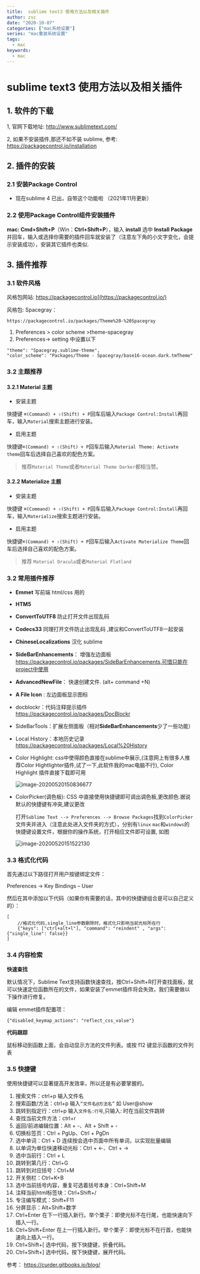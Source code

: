 ```yaml
---
title:  sublime text3 使用方法以及相关插件
author: zsc
date: "2020-10-07"
categories: ["mac系统设置"]
series: "mac重装系统设置"
tags:
  - mac
keywords:
  - mac
---
```


# sublime text3 使用方法以及相关插件

## 1. 软件的下载

1, 官网下载地址: http://www.sublimetext.com/

2, 如果不安装插件,那还不如不装 sublime, 参考: https://packagecontrol.io/installation

## 2. 插件的安装

### 2.1 安装Package Control

- 现在sublime 4 已出，自带这个功能啦 （2021年11月更新）

### 2.2 使用Package Control组件安装插件

**mac: Cmd+Shift+P**（Win：**Ctrl+Shift+P**），输入 **install** 选中 **Install Package** 并回车，输入或选择你需要的插件回车就安装了（注意左下角的小文字变化，会提示安装成功），安装其它插件也类似.

## 3. 插件推荐

### 3.1 软件风格

风格包网站: https://packagecontrol.io](https://packagecontrol.io/)

风格包: Spacegray：

```text
https://packagecontrol.io/packages/Theme%20-%20Spacegray
```

1. Preferences > color scheme >theme-spacegray
2. Preferences-> setting 中设置以下

```text
"theme": "Spacegray.sublime-theme",
"color_scheme": "Packages/Theme - Spacegray/base16-ocean.dark.tmTheme"
```

### 3.2 主题推荐

#### **3.2.1 Material** 主题

- 安装主题

快捷键 `⌘(Command) + ⇧(Shift) + P`回车后输入`Package Control:Install`再回车，输入`Material`搜索主题进行安装。

- 启用主题

快捷键`⌘(Command) + ⇧(Shift) + P`回车后输入`Material Theme: Activate theme`回车后选择自己喜欢的配色方案。

> 推荐`Material Theme`或者`Material Theme Darker`都相当赞。

#### **3.2.2 Materialize** 主题

- 安装主题

快捷键 `⌘(Command) + ⇧(Shift) + P`回车后输入`Package Control:Install`再回车，输入`Materialize`搜索主题进行安装。

- 启用主题

快捷键`⌘(Command) + ⇧(Shift) + P`回车后输入`Activate Materialize Theme`回车后选择自己喜欢的配色方案。

> 推荐 `Material Dracula`或者`Material Flatland`



### 3.2 常用插件推荐

- **Emmet**  写前端  html/css 用的

- **HTM5**  

- **ConvertToUTF8**  防止打开文件出现乱码

- **Codecs33**  同理打开文件防止出现乱码 ,建议和ConvertToUTF8一起安装

- **ChineseLocalizations**  汉化 sublime

- **SideBarEnhancements**： 增强左边面板 https://packagecontrol.io/packages/SideBarEnhancements,可惜只能在project中使用

- **AdvancedNewFile**： 快速创建文件. (alt+ command +N)

- **A File Icon** :  左边面板显示图标

- docblockr：代码注释提示插件 https://packagecontrol.io/packages/DocBlockr

- SideBarTools：扩展左侧面板（相对**SideBarEnhancements**少了一些功能）

- Local History：本地历史记录 https://packagecontrol.io/packages/Local%20History

- Color Highlight:  css中使得颜色直接在sublime中展示,(注意网上有很多人推荐Color Hightlighter插件,试了一下,此软件我的mac电脑不行),  Color Highlight 插件直接下载即可用 

	![image-20200520150836677](https://gitee.com/zscqsmy/blogimg/raw/master/uPic/2020100616image-20200520150836677.png)

- ColorPicker(调色板): CSS 中直接使用快捷键即可调出调色板,更改颜色.据说默认的快捷键有冲突,建议更改

	打开`Sublime Text --> Preferences --> Browse Packages`找到`ColorPicker`文件夹并进入（注意此处进入文件夹的方式），分别有`linux` `mac`和`windows`的快捷键设置文件，根据你的操作系统，打开相应文件即可设置, 如图

	![image-20200520151522130](https://gitee.com/zscqsmy/blogimg/raw/master/uPic/2020100616image-20200520151522130.png)


### 3.3 格式化代码

首先通过以下路径打开用户按键绑定文件：

Preferences → Key Bindings – User

然后在其中添加以下代码（如果你有需要的话，其中的快捷键组合是可以自己定义的）：

```text
[
	//格式化代码,single_line参数删除时，格式化只影响当前光标所在行
	{"keys": ["ctrl+alt+l"], "command": "reindent" , "args": {"single_line": false}}
]
```

### 3.4 内容检索

**快速查找**

默认情况下，Sublime Text支持函数快速查找，按Ctrl+Shift+R打开查找面板，就可以快速定位函数所在的文件，如果安装了emmet插件将会失效，我们需要做以下操作进行修复。

编辑 emmet插件配置项：

```text
{"disabled_keymap_actions": "reflect_css_value"}
```

**代码跟踪**

鼠标移动到函数上面，会自动显示方法的文件列表。或按 f12 键显示函数的文件列表

### 3.5 快捷键

使用快捷键可以显著提高开发效率，所以还是有必要掌握的。

1. 搜索文件：ctrl+p 输入文件名
2. 搜索函数/方法：ctrl+p 输入`“文件名@方法名”` 如 User@show
3. 跳转到指定行：ctrl+p 输入`文件名:行号`,只输入: 时在当前文件跳转
4. 查找当前文件方法：ctrl+r
5. 返回/前进编辑位置：Alt + -、Alt + Shift + -
6. 切换标签页：Ctrl + PgUp、Ctrl + PgDn
7. 选中单词：Ctrl + D 连续按会选中页面中所有单词，以实现批量编辑
8. 以单词为单位快速移动光标：Ctrl + ←、Ctrl + →
9. 选中当前行：Ctrl + L
10. 跳转到第几行：Ctrl+G
11. 跳转到对应括号：Ctrl+M
12. 开关侧栏：Ctrl+K+B
13. 选中当前括号内容，重复可选着括号本身：Ctrl+Shift+M
14. 注释当前html标签块：Ctrl+Shift+/
15. 专注编写模式：Shift+F11
16. 分屏显示：Alt+Shift+数字
17. Ctrl+Enter 在下一行插入新行。举个栗子：即使光标不在行尾，也能快速向下插入一行。
18. Ctrl+Shift+Enter 在上一行插入新行。举个栗子：即使光标不在行首，也能快速向上插入一行。
19. Ctrl+Shift+[ 选中代码，按下快捷键，折叠代码。
20. Ctrl+Shift+] 选中代码，按下快捷键，展开代码。







参考： https://curder.gitbooks.io/blog/